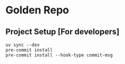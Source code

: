 # Golden Repo



## Project Setup [For developers]


```commandline
uv sync --dev
pre-commit install 
pre-commit install --hook-type commit-msg
```